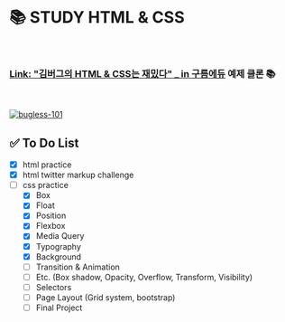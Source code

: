# 📚 STUDY HTML & CSS

<br />

### [Link: "김버그의 HTML & CSS는 재밌다" \_ in 구름에듀](https://edu.goorm.io/learn/lecture/20583/%EA%B9%80%EB%B2%84%EA%B7%B8%EC%9D%98-html-css%EB%8A%94-%EC%9E%AC%EB%B0%8C%EB%8B%A4) 예제 클론 📚

<br />

[![bugless-101](https://user-images.githubusercontent.com/19285811/69313493-a86df080-0c6c-11ea-9bdd-bf6572372947.png)](https://edu.goorm.io/learn/lecture/20583/%EA%B9%80%EB%B2%84%EA%B7%B8%EC%9D%98-html-css%EB%8A%94-%EC%9E%AC%EB%B0%8C%EB%8B%A4)

## ✅ To Do List

- [x] html practice
- [x] html twitter markup challenge
- [ ] css practice
  - [x] Box
  - [x] Float
  - [x] Position
  - [x] Flexbox
  - [x] Media Query
  - [x] Typography
  - [x] Background
  - [ ] Transition & Animation
  - [ ] Etc. (Box shadow, Opacity, Overflow, Transform, Visibility)
  - [ ] Selectors
  - [ ] Page Layout (Grid system, bootstrap)
  - [ ] Final Project
